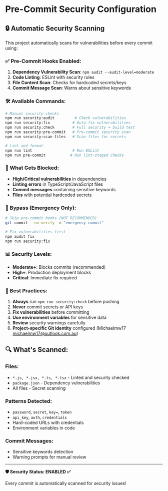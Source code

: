 # Pre-Commit Security Configuration

## 🔒 Automatic Security Scanning

This project automatically scans for vulnerabilities before every commit using:

### ✅ Pre-Commit Hooks Enabled:

1. **Dependency Vulnerability Scan**: `npm audit --audit-level=moderate`
2. **Code Linting**: ESLint with security rules
3. **File Content Scan**: Checks for hardcoded secrets/keys
4. **Commit Message Scan**: Warns about sensitive keywords

### 🛠️ Available Commands:

```bash
# Manual security checks
npm run security:audit         # Check vulnerabilities
npm run security:fix          # Auto-fix vulnerabilities  
npm run security:check        # Full security + build test
npm run security:pre-commit   # Pre-commit security scan
npm run security:scan-files   # Scan files for secrets

# Lint and format
npm run lint                  # Run ESLint
npm run pre-commit           # Run lint-staged checks
```

### 🚫 What Gets Blocked:

- **High/Critical vulnerabilities** in dependencies
- **Linting errors** in TypeScript/JavaScript files
- **Commit messages** containing sensitive keywords
- **Files** with potential hardcoded secrets

### 🔧 Bypass (Emergency Only):

```bash
# Skip pre-commit hooks (NOT RECOMMENDED)
git commit --no-verify -m "emergency commit"

# Fix vulnerabilities first
npm audit fix
npm run security:fix
```

### 📊 Security Levels:

- **Moderate+**: Blocks commits (recommended)
- **High+**: Production deployment blocks
- **Critical**: Immediate fix required

### 🎯 Best Practices:

1. **Always** run `npm run security:check` before pushing
2. **Never** commit secrets or API keys
3. **Fix vulnerabilities** before committing
4. **Use environment variables** for sensitive data
5. **Review** security warnings carefully
6. **Project-specific Git identity** configured (Michaelmw17 <michaelmw17@outlook.com.au>)

## 🔍 What's Scanned:

### Files:
- `*.js, *.jsx, *.ts, *.tsx` - Linted and security checked
- `package.json` - Dependency vulnerabilities
- All files - Secret scanning

### Patterns Detected:
- `password`, `secret`, `key=`, `token`
- `api_key`, `auth`, `credentials`
- Hard-coded URLs with credentials
- Environment variables in code

### Commit Messages:
- Sensitive keywords detection
- Warning prompts for manual review

---

**🛡️ Security Status: ENABLED ✅**

Every commit is automatically scanned for security issues!